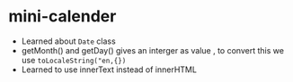 # mini-calender
* Learned about `Date` class
* getMonth() and getDay() gives an interger as value , to convert this we use `toLocaleString("en,{})`
* Learned to use innerText instead of innerHTML